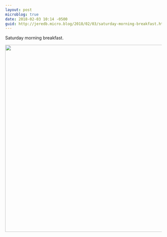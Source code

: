 ```yaml
---
layout: post
microblog: true
date: 2018-02-03 10:14 -0500
guid: http://jeredb.micro.blog/2018/02/03/saturday-morning-breakfast.html
---
```

Saturday morning breakfast.

<img src="http://micro.jeredb.com/uploads/2018/d34cdbdf39.jpg" width="599" height="600" />
